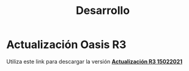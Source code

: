﻿---
layout: default
title: Desarrollo
permalink: /Desarrollo/descargarversionr3
editable: si
---

# Actualización Oasis R3

Utiliza este link para descargar la versión  [**Actualización R3 15022021**](http://docs.oasiscom.com/Desarrollo/actualización-oasisr3-15022021.rar)



